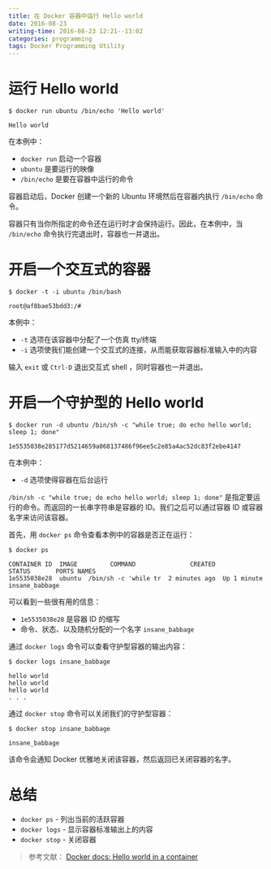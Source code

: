 ```yaml
---
title: 在 Docker 容器中运行 Hello world
date: 2016-08-23
writing-time: 2016-08-23 12:21--13:02
categories: programming
tags: Docker Programming Utility
---
```


#  运行 Hello world

```shell
$ docker run ubuntu /bin/echo 'Hello world'

Hello world
```

在本例中：

+ `docker run` 启动一个容器
+ `ubuntu` 是要运行的映像
+ `/bin/echo` 是要在容器中运行的命令


容器启动后，Docker 创建一个新的 Ubuntu 环境然后在容器内执行 `/bin/echo` 命令。

容器只有当你所指定的命令还在运行时才会保持运行。因此，在本例中，当 `/bin/echo` 命令执行完退出时，容器也一并退出。

# 开启一个交互式的容器

```shell
$ docker -t -i ubuntu /bin/bash

root@af8bae53bdd3:/#
```

本例中：

+ `-t` 选项在该容器中分配了一个仿真 tty/终端
+ `-i` 选项使我们能创建一个交互式的连接，从而能获取容器标准输入中的内容


输入 `exit` 或 `Ctrl-D` 退出交互式 shell ，同时容器也一并退出。

# 开启一个守护型的 Hello world

```shell
$ docker run -d ubuntu /bin/sh -c "while true; do echo hello world; sleep 1; done"

1e5535038e285177d5214659a068137486f96ee5c2e85a4ac52dc83f2ebe4147
```

在本例中：

+ `-d` 选项使得容器在后台运行


`/bin/sh -c "while true; do echo hello world; sleep 1; done"` 是指定要运行的命令。而返回的一长串字符串是容器的 ID。我们之后可以通过容器 ID 或容器名字来访问该容器。

首先，用 `docker ps` 命令查看本例中的容器是否正在运行：

```shell
$ docker ps

CONTAINER ID  IMAGE         COMMAND               CREATED        STATUS       PORTS NAMES
1e5535038e28  ubuntu  /bin/sh -c 'while tr  2 minutes ago  Up 1 minute        insane_babbage
```

可以看到一些很有用的信息：

+ `1e5535038e28` 是容器 ID 的缩写
+ 命令、状态、以及随机分配的一个名字 `insane_babbage`


通过 `docker logs` 命令可以查看守护型容器的输出内容：

```shell
$ docker logs insane_babbage

hello world
hello world
hello world
. . .
```

通过 `docker stop` 命令可以关闭我们的守护型容器：

```shell
$ docker stop insane_babbage

insane_babbage
```

该命令会通知 Docker 优雅地关闭该容器，然后返回已关闭容器的名字。


# 总结

+ `docker ps` - 列出当前的活跃容器
+ `docker logs` - 显示容器标准输出上的内容
+ `docker stop` - 关闭容器


> 参考文献： 
> [Docker docs: Hello world in a container](https://docs.docker.com/engine/tutorials/dockerizing/)
